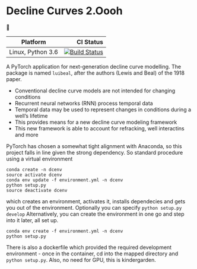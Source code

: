 # Decline Curves 2.Oooh

:construction:


Platform | CI Status 
---------|-------------:
Linux, Python 3.6 | [![Build Status](https://travis-ci.org/plang85/decline_curves_2pointOooh.svg?branch=master)](https://travis-ci.org/plang85/decline_curves_2pointOooh) 


A PyTorch application for next-generation decline curve modelling. The package is named `luibeal`, after the authors (Lewis and Beal) of the 1918 paper.

- Conventional decline curve models are not intended for changing conditions
- Recurrent neural networks (RNN) process temporal data
- Temporal data may be used to represent changes in conditions during a well’s lifetime
- This provides means for a new decline curve modeling framework
- This new framework is able to account for refracking, well interactins and more

PyTorch has chosen a somewhat tight alignment with Anaconda, so this project falls in line given the strong dependency. So standard procedure using a virtual environment
```
conda create -n dcenv
source activate dcenv
conda env update -f environment.yml -n dcenv
python setup.py
source deactivate dcenv
```
which creates an environment, activates it, installs dependecies and gets you out of the environment. Optionally you can specify `python setup.py develop` Alternatively, you can create the environment in one go and step into it later, all set up.
```
conda env create -f environment.yml -n dcenv
python setup.py
```
There is also a dockerfile which provided the required development environment - once in the container, cd into the mapped directory and `python setup.py`. Also, no need for GPU, this is kindergarden.
